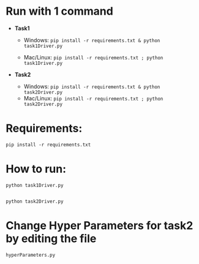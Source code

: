 # Run with 1 command

 - **Task1**

   - Windows: `pip install -r requirements.txt & python task1Driver.py`

   - Mac/Linux: `pip install -r requirements.txt ; python task1Driver.py`

 - **Task2**
   - Windows: `pip install -r requirements.txt & python task2Driver.py`
   - Mac/Linux: `pip install -r requirements.txt ; python task2Driver.py`

# Requirements:

    pip install -r requirements.txt

# How to run:

    python task1Driver.py


    python task2Driver.py

# Change Hyper Parameters for task2 by editing the file

    hyperParameters.py
    

